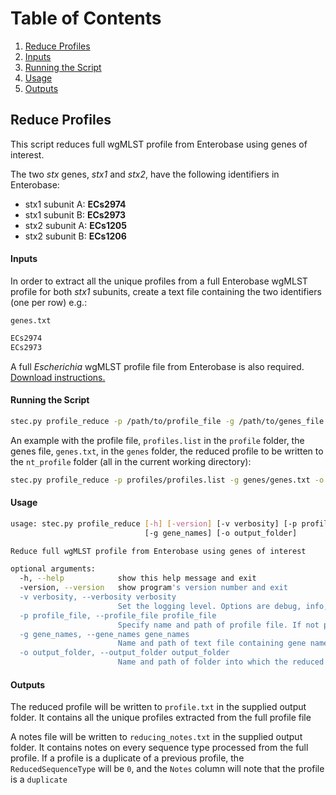 # Table of Contents
1. [Reduce Profiles](#reduce-profiles)
2. [Inputs](#inputs)
3. [Running the Script](#running-the-script)
4. [Usage](#usage)
5. [Outputs](#outputs)

## Reduce Profiles <a name="reduce-profiles"></a>

This script reduces full wgMLST profile from Enterobase using genes of interest. 

The two _stx_ genes, _stx1_ and _stx2_, have the following identifiers in Enterobase:

* stx1 subunit A: **ECs2974**
* stx1 subunit B: **ECs2973**
* stx2 subunit A: **ECs1205** 
* stx2 subunit B: **ECs1206**

#### Inputs <a name="inputs"></a>

In order to extract all the unique profiles from a full Enterobase wgMLST profile for both _stx1_ subunits, create a text
file containing the two identifiers (one per row) e.g.:

`genes.txt`

```bash
ECs2974
ECs2973
```

A full _Escherichia_  wgMLST profile file from Enterobase is also required. [Download instructions.](downloads.md#download-profile)

#### Running the Script <a name="running-the-script"></a>

```bash
stec.py profile_reduce -p /path/to/profile_file -g /path/to/genes_file -o /path/to/output_folder
```

An example with the profile file, `profiles.list` in the `profile` folder, the genes file, `genes.txt`, in the `genes` folder, the reduced profile to be written to the `nt_profile` folder (all in the current working directory):

```bash
stec.py profile_reduce -p profiles/profiles.list -g genes/genes.txt -o nt_profile
```

#### Usage <a name="usage"></a>

```bash
usage: stec.py profile_reduce [-h] [-version] [-v verbosity] [-p profile_file]
                              [-g gene_names] [-o output_folder]

Reduce full wgMLST profile from Enterobase using genes of interest

optional arguments:
  -h, --help            show this help message and exit
  -version, --version   show program's version number and exit
  -v verbosity, --verbosity verbosity
                        Set the logging level. Options are debug, info, warning, error, and critical. Default is info.
  -p profile_file, --profile_file profile_file
                        Specify name and path of profile file. If not provided, the default "profiles.list" in the current working directory will be used
  -g gene_names, --gene_names gene_names
                        Name and path of text file containing gene names to use to filter the profile file (one per line). If not provided, the default "genes.txt" in the current working directory will be used. If the file does not exist, the program will attempt to create a file using the .fasta files in the current working directory
  -o output_folder, --output_folder output_folder
                        Name and path of folder into which the reduced profile and notes are to be placed. If not provided, the default "nt_profile" folder in the current working directory will be used
```

#### Outputs <a name="outputs"></a>

The reduced profile will be written to `profile.txt` in the supplied output folder. It contains all the unique profiles extracted from the full profile file

A notes file will be written to `reducing_notes.txt` in the supplied output folder. It contains notes on every sequence type processed from the full profile. 
If a profile is a duplicate of a previous profile, the `ReducedSequenceType` will be `0`, and the `Notes` column will note that the profile is a `duplicate`